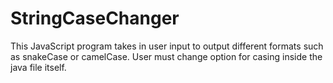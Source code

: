 # StringCaseChanger
This JavaScript program takes in user input to output different formats such as snakeCase or camelCase. User must change option for casing inside the java file itself.
